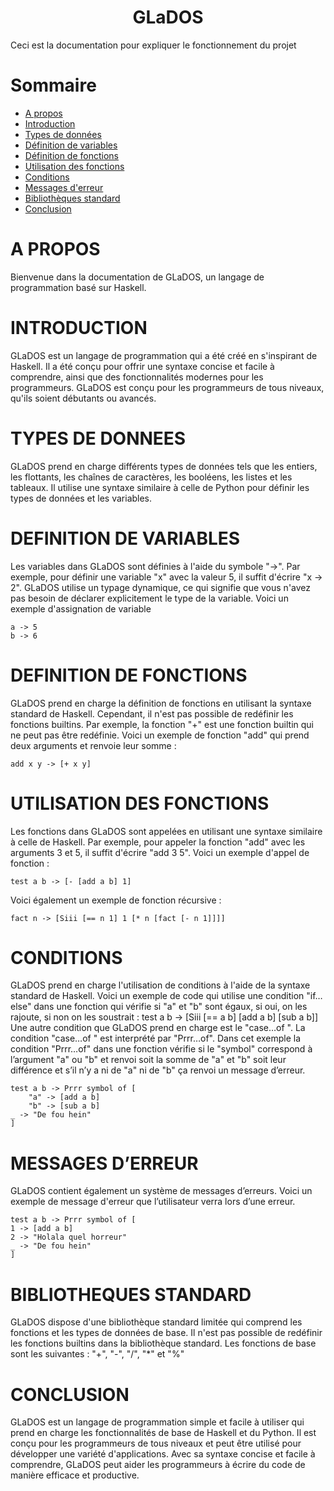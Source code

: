 <h1 align=center>
GLaDOS
</h1>
Ceci est la documentation pour expliquer le fonctionnement du projet

# Sommaire
- [A propos](#A-PROPOS)
- [Introduction](#Introduction)
- [Types de données](#TYPES-DE-DONNEES)
- [Définition de variables](#DEFINITION-DE-VARIABLES)
- [Définition de fonctions](#DEFINITION-DE-FONCTIONS)
- [Utilisation des fonctions](#UTILISATION-DES-FONCTIONS)
- [Conditions](#Conditions)
- [Messages d'erreur](#MESSAGES-DERREUR)
- [Bibliothèques standard](#BIBLIOTHEQUES-STANDARD)
- [Conclusion](#Conclusion)



# A PROPOS

Bienvenue dans la documentation de GLaDOS, un langage de programmation basé sur Haskell.

# INTRODUCTION

GLaDOS est un langage de programmation qui a été créé en s'inspirant de Haskell. Il a été conçu pour offrir une syntaxe concise et facile à comprendre, ainsi que des fonctionnalités modernes pour les programmeurs. GLaDOS est conçu pour les programmeurs de tous niveaux, qu'ils soient débutants ou avancés.

# TYPES DE DONNEES

GLaDOS prend en charge différents types de données tels que les entiers, les flottants, les chaînes de caractères, les booléens, les listes et les tableaux. Il utilise une syntaxe similaire à celle de Python pour définir les types de données et les variables.

# DEFINITION DE VARIABLES

Les variables dans GLaDOS sont définies à l'aide du symbole "->". Par exemple, pour définir une variable "x" avec la valeur 5, il suffit d'écrire "x -> 2". GLaDOS utilise un typage dynamique, ce qui signifie que vous n'avez pas besoin de déclarer explicitement le type de la variable.
Voici un exemple d'assignation de variable 
```
a -> 5
b -> 6
```

# DEFINITION DE FONCTIONS

GLaDOS prend en charge la définition de fonctions en utilisant la syntaxe standard de Haskell. Cependant, il n'est pas possible de redéfinir les fonctions builtins. Par exemple, la fonction "+" est une fonction builtin qui ne peut pas être redéfinie.
Voici un exemple de fonction "add" qui prend deux arguments et renvoie leur somme :
```
add x y -> [+ x y]
```

# UTILISATION DES FONCTIONS

Les fonctions dans GLaDOS sont appelées en utilisant une syntaxe similaire à celle de Haskell. Par exemple, pour appeler la fonction "add" avec les arguments 3 et 5, il suffit d'écrire "add 3 5".
Voici un exemple d'appel de fonction :
```
test a b -> [- [add a b] 1]
```
Voici également un exemple de fonction récursive :
```
fact n -> [Siii [== n 1] 1 [* n [fact [- n 1]]]]
```

# CONDITIONS

GLaDOS prend en charge l'utilisation de conditions à l'aide de la syntaxe standard de Haskell. Voici un exemple de code qui utilise une condition "if…else" dans une fonction qui vérifie si "a" et "b" sont égaux, si oui, on les rajoute, si non on les soustrait :
test a b -> [Siii [== a b] [add a b] [sub a b]]
Une autre condition que GLaDOS prend en charge est le "case…of ". La condition "case…of " est interprété par "Prrr…of".
Dans cet exemple la condition "Prrr…of" dans une fonction vérifie si le "symbol" correspond à l’argument "a" ou "b" et renvoi soit la somme de "a" et "b" soit leur différence et s’il n’y a ni de "a" ni de "b" ça renvoi un message d’erreur.

```
test a b -> Prrr symbol of [
 	"a" -> [add a b]
 	"b" -> [sub a b]
_ -> "De fou hein"
]
```

# MESSAGES D’ERREUR

GLaDOS contient également un système de messages d’erreurs.
Voici un exemple de message d'erreur que l’utilisateur verra lors d’une erreur.
```
test a b -> Prrr symbol of [
1 -> [add a b]
2 -> "Holala quel horreur"
_ -> "De fou hein"
]
```

# BIBLIOTHEQUES STANDARD

GLaDOS dispose d'une bibliothèque standard limitée qui comprend les fonctions et les types de données de base. Il n'est pas possible de redéfinir les fonctions builtins dans la bibliothèque standard.
Les fonctions de base sont les suivantes :
"+", "-", "/", "*" et "%"

# CONCLUSION

GLaDOS est un langage de programmation simple et facile à utiliser qui prend en charge les fonctionnalités de base de Haskell et du Python. Il est conçu pour les programmeurs de tous niveaux et peut être utilisé pour développer une variété d'applications. Avec sa syntaxe concise et facile à comprendre, GLaDOS peut aider les programmeurs à écrire du code de manière efficace et productive.
